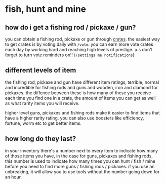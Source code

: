 # fish, hunt and mine

## how do i get a fishing rod / pickaxe / gun?

you can obtain a fishing rod, pickaxe or gun through [crates](/docs/economy/items/crates). the easiest way to get crates is by voting daily with `/vote`. you can
earn more vote crates each day by working hard and reaching high levels of prestige. p.s don't forget to turn vote reminders
on!! (`/settings me notifications`)

## different levels of item

the fishing rod, pickaxe and gun have different item ratings, terrible, normal and incredible for fishing rods and guns and wooden, iron and diamond for pickaxes. the diffence between these is how many
of these you receive each time you find one in a crate, the amount of items you can get as well as what rarity items you will
receive.

higher level guns, pickaxes and fishing rods make it easier to find items that have a higher rarity rating. you can also use boosters like efficiency, fortune, worm etc to get better items.

## how long do they last?

in your inventory there's a number next to every item to indicate how many of those items you have, in the case for guns, pickaxes and
fishing rods, this number is used to indicate how many times you can hunt / fish / mine before you need to find more guns / fishing
rods / pickaxes. if you use an unbreaking, it will allow you to use tools without the number going down for an hour.
